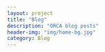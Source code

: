 ```yaml
---
layout: project
title: "Blog"
description: "ORCA blog posts"
header-img: "img/home-bg.jpg"
category: Blog
---
```

